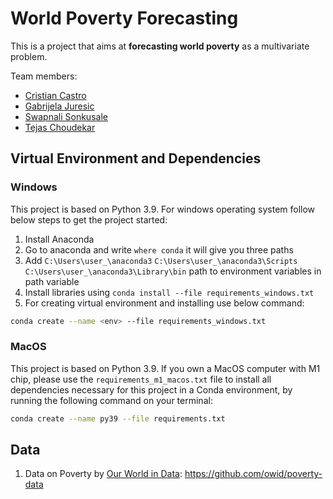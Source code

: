 # World Poverty Forecasting

This is a project that aims at **forecasting world poverty** as a multivariate problem. 

Team members:
- [Cristian Castro](https://github.com/cristian-castro-a)
- [Gabrijela Juresic]()
- [Swapnali Sonkusale]()
- [Tejas Choudekar]()

## Virtual Environment and Dependencies

### Windows 
This project is based on Python 3.9. For windows operating system follow below steps to get the project started:
1. Install Anaconda
2. Go to anaconda and write `where conda` it will give you three paths
3. Add `C:\Users\user_\anaconda3` `C:\Users\user_\anaconda3\Scripts` `C:\Users\user_\anaconda3\Library\bin` path to environment variables in path variable
4. Install libraries using `conda install --file requirements_windows.txt`
5. For creating virtual environment and installing use below command: 
```bash 
conda create --name <env> --file requirements_windows.txt
```

### MacOS
This project is based on Python 3.9. If you own a MacOS computer with M1 chip, please use the `requirements_m1_macos.txt` file to install all dependencies necessary for this project in a Conda environment, by running the following command on your terminal:
```bash
conda create --name py39 --file requirements.txt
```

## Data
1. Data on Poverty by [Our World in Data](https://ourworldindata.org/): https://github.com/owid/poverty-data